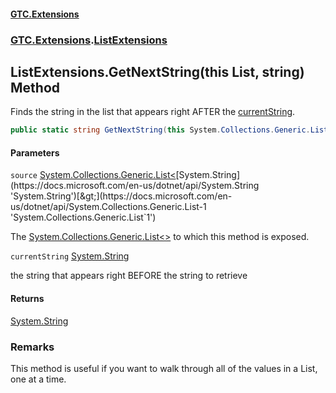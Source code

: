 #### [GTC.Extensions](GTCExtensions.md 'GTC Extensions')
### [GTC.Extensions](GTCExtensions.md#GTC.Extensions 'GTC.Extensions').[ListExtensions](ListExtensions.md 'GTC.Extensions.ListExtensions')

## ListExtensions.GetNextString(this List<string>, string) Method

Finds the string in the list that appears right AFTER the [currentString](ListExtensions.GetNextString(thisList_string_,string).md#GTC.Extensions.ListExtensions.GetNextString(thisSystem.Collections.Generic.List_string_,string).currentString 'GTC.Extensions.ListExtensions.GetNextString(this System.Collections.Generic.List<string>, string).currentString').

```csharp
public static string GetNextString(this System.Collections.Generic.List<string> source, string currentString);
```
#### Parameters

<a name='GTC.Extensions.ListExtensions.GetNextString(thisSystem.Collections.Generic.List_string_,string).source'></a>

`source` [System.Collections.Generic.List&lt;](https://docs.microsoft.com/en-us/dotnet/api/System.Collections.Generic.List-1 'System.Collections.Generic.List`1')[System.String](https://docs.microsoft.com/en-us/dotnet/api/System.String 'System.String')[&gt;](https://docs.microsoft.com/en-us/dotnet/api/System.Collections.Generic.List-1 'System.Collections.Generic.List`1')

The [System.Collections.Generic.List&lt;&gt;](https://docs.microsoft.com/en-us/dotnet/api/System.Collections.Generic.List-1 'System.Collections.Generic.List`1') to which this method is exposed.

<a name='GTC.Extensions.ListExtensions.GetNextString(thisSystem.Collections.Generic.List_string_,string).currentString'></a>

`currentString` [System.String](https://docs.microsoft.com/en-us/dotnet/api/System.String 'System.String')

the string that appears right BEFORE the string to retrieve

#### Returns
[System.String](https://docs.microsoft.com/en-us/dotnet/api/System.String 'System.String')

### Remarks
This method is useful if you want to walk through all of the values in a List, one at a time.